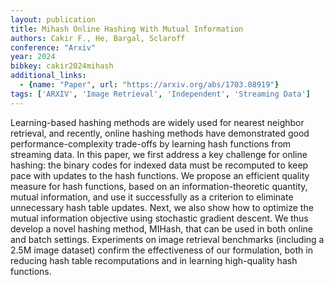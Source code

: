 ```yaml
---
layout: publication
title: Mihash Online Hashing With Mutual Information
authors: Cakir F., He, Bargal, Sclaroff
conference: "Arxiv"
year: 2024
bibkey: cakir2024mihash
additional_links:
  - {name: "Paper", url: "https://arxiv.org/abs/1703.08919"}
tags: ['ARXIV', 'Image Retrieval', 'Independent', 'Streaming Data']
---
```

<p>Learning-based hashing methods are widely used for nearest neighbor
retrieval, and recently, online hashing methods have demonstrated good
performance-complexity trade-offs by learning hash functions from
streaming data. In this paper, we first address a key challenge for
online hashing: the binary codes for indexed data must be recomputed to
keep pace with updates to the hash functions. We propose an efficient
quality measure for hash functions, based on an information-theoretic
quantity, mutual information, and use it successfully as a criterion to
eliminate unnecessary hash table updates. Next, we also show how to
optimize the mutual information objective using stochastic gradient
descent. We thus develop a novel hashing method, MIHash, that can be
used in both online and batch settings. Experiments on image retrieval
benchmarks (including a 2.5M image dataset) confirm the effectiveness of
our formulation, both in reducing hash table recomputations and in
learning high-quality hash functions.</p>
